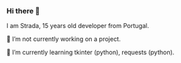 ### Hi there 👋
I am Strada, 15 years old developer from Portugal.

🔭 I’m not currently working on a project.

🌱 I’m currently learning tkinter (python), requests (python).

<!--
**NotStrada/NotStrada** is a ✨ _special_ ✨ repository because its `README.md` (this file) appears on your GitHub profile.

Here are some ideas to get you started:

- 🔭 I’m currently working on ...
- 🌱 I’m currently learning ...
- 👯 I’m looking to collaborate on ...
- 🤔 I’m looking for help with ...
- 💬 Ask me about ...
- 📫 How to reach me: ...
- 😄 Pronouns: ...
- ⚡ Fun fact: ...
-->
